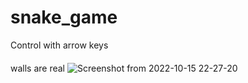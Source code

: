 # snake_game
Control with arrow keys
#### 
walls are real
![Screenshot from 2022-10-15 22-27-20](https://user-images.githubusercontent.com/110360901/196016735-3f39c376-1f8d-4036-9bf3-2be0f6685d4c.png)
